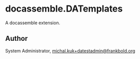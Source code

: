 # docassemble.DATemplates

A docassemble extension.

## Author

System Administrator, michal.kuk+datestadmin@frankbold.org

